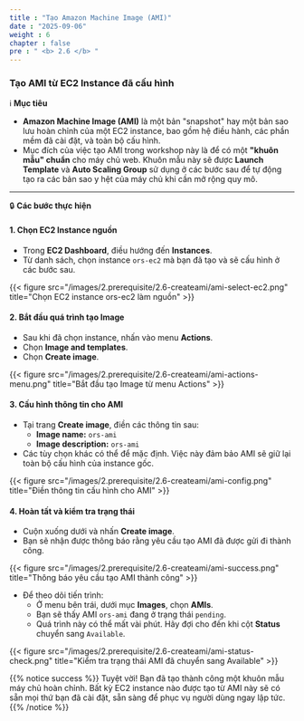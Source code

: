 ```yaml
---
title : "Tạo Amazon Machine Image (AMI)"
date : "2025-09-06"
weight : 6
chapter : false
pre : " <b> 2.6 </b> "
---
```


### Tạo AMI từ EC2 Instance đã cấu hình

ℹ️ **Mục tiêu**

*   **Amazon Machine Image (AMI)** là một bản "snapshot" hay một bản sao lưu hoàn chỉnh của một EC2 instance, bao gồm hệ điều hành, các phần mềm đã cài đặt, và toàn bộ cấu hình.
*   Mục đích của việc tạo AMI trong workshop này là để có một **"khuôn mẫu" chuẩn** cho máy chủ web. Khuôn mẫu này sẽ được **Launch Template** và **Auto Scaling Group** sử dụng ở các bước sau để tự động tạo ra các bản sao y hệt của máy chủ khi cần mở rộng quy mô.

---

🔒 **Các bước thực hiện**

#### **1. Chọn EC2 Instance nguồn**

*   Trong **EC2 Dashboard**, điều hướng đến **Instances**.
*   Từ danh sách, chọn instance `ors-ec2` mà bạn đã tạo và sẽ cấu hình ở các bước sau.

{{< figure src="/images/2.prerequisite/2.6-createami/ami-select-ec2.png" title="Chọn EC2 instance ors-ec2 làm nguồn" >}}

#### **2. Bắt đầu quá trình tạo Image**

*   Sau khi đã chọn instance, nhấn vào menu **Actions**.
*   Chọn **Image and templates**.
*   Chọn **Create image**.

{{< figure src="/images/2.prerequisite/2.6-createami/ami-actions-menu.png" title="Bắt đầu tạo Image từ menu Actions" >}}

#### **3. Cấu hình thông tin cho AMI**

*   Tại trang **Create image**, điền các thông tin sau:
    *   **Image name:** `ors-ami`
    *   **Image description:** `ors-ami`
*   Các tùy chọn khác có thể để mặc định. Việc này đảm bảo AMI sẽ giữ lại toàn bộ cấu hình của instance gốc.

{{< figure src="/images/2.prerequisite/2.6-createami/ami-config.png" title="Điền thông tin cấu hình cho AMI" >}}

#### **4. Hoàn tất và kiểm tra trạng thái**

*   Cuộn xuống dưới và nhấn **Create image**.
*   Bạn sẽ nhận được thông báo rằng yêu cầu tạo AMI đã được gửi đi thành công.

{{< figure src="/images/2.prerequisite/2.6-createami/ami-success.png" title="Thông báo yêu cầu tạo AMI thành công" >}}

*   Để theo dõi tiến trình:
    *   Ở menu bên trái, dưới mục **Images**, chọn **AMIs**.
    *   Bạn sẽ thấy AMI `ors-ami` đang ở trạng thái `pending`.
    *   Quá trình này có thể mất vài phút. Hãy đợi cho đến khi cột **Status** chuyển sang `Available`.

{{< figure src="/images/2.prerequisite/2.6-createami/ami-status-check.png" title="Kiểm tra trạng thái AMI đã chuyển sang Available" >}}

{{% notice success %}}
Tuyệt vời! Bạn đã tạo thành công một khuôn mẫu máy chủ hoàn chỉnh. Bất kỳ EC2 instance nào được tạo từ AMI này sẽ có sẵn mọi thứ bạn đã cài đặt, sẵn sàng để phục vụ người dùng ngay lập tức.
{{% /notice %}}